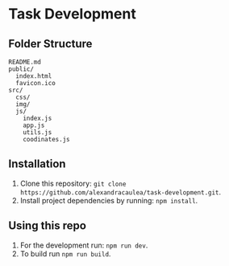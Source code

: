 # Task Development

## Folder Structure

```
README.md
public/
  index.html
  favicon.ico
src/
  css/
  img/
  js/
    index.js
    app.js
    utils.js
    coodinates.js
```

## Installation

1. Clone this repository: `git clone https://github.com/alexandracaulea/task-development.git`.
2. Install project dependencies by running: `npm install`.

## Using this repo

1. For the development run: `npm run dev`.
2. To build run `npm run build`.
